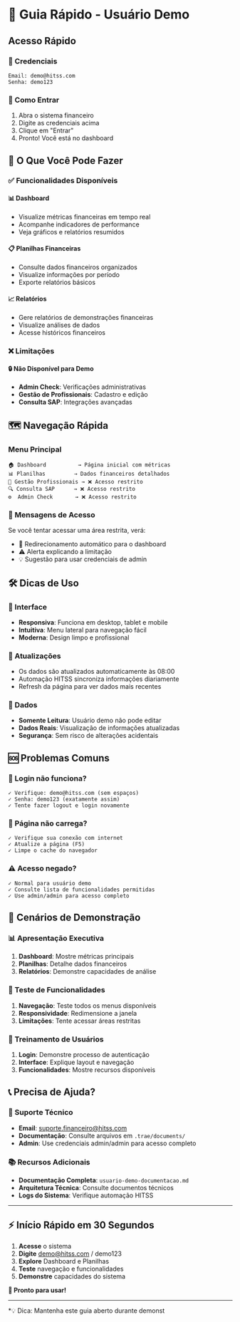 # 🚀 Guia Rápido - Usuário Demo

## Acesso Rápido

### 📝 Credenciais
```
Email: demo@hitss.com
Senha: demo123
```

### 🔐 Como Entrar
1. Abra o sistema financeiro
2. Digite as credenciais acima
3. Clique em "Entrar"
4. Pronto! Você está no dashboard

## 🎯 O Que Você Pode Fazer

### ✅ Funcionalidades Disponíveis

#### 📊 Dashboard
- Visualize métricas financeiras em tempo real
- Acompanhe indicadores de performance
- Veja gráficos e relatórios resumidos

#### 📋 Planilhas Financeiras
- Consulte dados financeiros organizados
- Visualize informações por período
- Exporte relatórios básicos

#### 📈 Relatórios
- Gere relatórios de demonstrações financeiras
- Visualize análises de dados
- Acesse históricos financeiros

### ❌ Limitações

#### 🔒 Não Disponível para Demo
- **Admin Check**: Verificações administrativas
- **Gestão de Profissionais**: Cadastro e edição
- **Consulta SAP**: Integrações avançadas

## 🗺️ Navegação Rápida

### Menu Principal
```
🏠 Dashboard          → Página inicial com métricas
📊 Planilhas         → Dados financeiros detalhados
👥 Gestão Profissionais → ❌ Acesso restrito
🔍 Consulta SAP      → ❌ Acesso restrito
⚙️  Admin Check       → ❌ Acesso restrito
```

### 🚨 Mensagens de Acesso
Se você tentar acessar uma área restrita, verá:
- 🔄 Redirecionamento automático para o dashboard
- ⚠️ Alerta explicando a limitação
- 💡 Sugestão para usar credenciais de admin

## 🛠️ Dicas de Uso

### 📱 Interface
- **Responsiva**: Funciona em desktop, tablet e mobile
- **Intuitiva**: Menu lateral para navegação fácil
- **Moderna**: Design limpo e profissional

### 🔄 Atualizações
- Os dados são atualizados automaticamente às 08:00
- Automação HITSS sincroniza informações diariamente
- Refresh da página para ver dados mais recentes

### 💾 Dados
- **Somente Leitura**: Usuário demo não pode editar
- **Dados Reais**: Visualização de informações atualizadas
- **Segurança**: Sem risco de alterações acidentais

## 🆘 Problemas Comuns

### 🔑 Login não funciona?
```
✓ Verifique: demo@hitss.com (sem espaços)
✓ Senha: demo123 (exatamente assim)
✓ Tente fazer logout e login novamente
```

### 🚫 Página não carrega?
```
✓ Verifique sua conexão com internet
✓ Atualize a página (F5)
✓ Limpe o cache do navegador
```

### ⚠️ Acesso negado?
```
✓ Normal para usuário demo
✓ Consulte lista de funcionalidades permitidas
✓ Use admin/admin para acesso completo
```

## 🎯 Cenários de Demonstração

### 📊 Apresentação Executiva
1. **Dashboard**: Mostre métricas principais
2. **Planilhas**: Detalhe dados financeiros
3. **Relatórios**: Demonstre capacidades de análise

### 🧪 Teste de Funcionalidades
1. **Navegação**: Teste todos os menus disponíveis
2. **Responsividade**: Redimensione a janela
3. **Limitações**: Tente acessar áreas restritas

### 👥 Treinamento de Usuários
1. **Login**: Demonstre processo de autenticação
2. **Interface**: Explique layout e navegação
3. **Funcionalidades**: Mostre recursos disponíveis

## 📞 Precisa de Ajuda?

### 🔧 Suporte Técnico
- **Email**: suporte.financeiro@hitss.com
- **Documentação**: Consulte arquivos em `.trae/documents/`
- **Admin**: Use credenciais admin/admin para acesso completo

### 📚 Recursos Adicionais
- **Documentação Completa**: `usuario-demo-documentacao.md`
- **Arquitetura Técnica**: Consulte documentos técnicos
- **Logs do Sistema**: Verifique automação HITSS

---

## ⚡ Início Rápido em 30 Segundos

1. **Acesse** o sistema
2. **Digite** demo@hitss.com / demo123
3. **Explore** Dashboard e Planilhas
4. **Teste** navegação e funcionalidades
5. **Demonstre** capacidades do sistema

**🎉 Pronto para usar!**

---

*💡 Dica: Mantenha este guia aberto durante demonst
